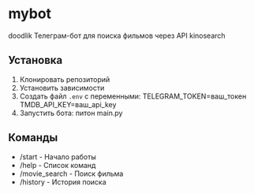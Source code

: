 # mybot
doodlik
Телеграм-бот для поиска фильмов через API kinosearch

## Установка

1. Клонировать репозиторий
2. Установить зависимости
3.  Создать файл `.env` с переменными: TELEGRAM_TOKEN=ваш_токен
TMDB_API_KEY=ваш_api_key
4. Запустить бота:
питон main.py
## Команды

- /start - Начало работы
- /help - Список команд
- /movie_search - Поиск фильма
- /history - История поиска
